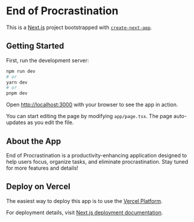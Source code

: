 # End of Procrastination

This is a [Next.js](https://nextjs.org) project bootstrapped with [
`create-next-app`](https://nextjs.org/docs/app/api-reference/cli/create-next-app).

## Getting Started

First, run the development server:

```bash
npm run dev
# or
yarn dev
# or
pnpm dev
```

Open [http://localhost:3000](http://localhost:3000) with your browser to see the app in action.

You can start editing the page by modifying `app/page.tsx`. The page auto-updates as you edit the file.

## About the App

End of Procrastination is a productivity-enhancing application designed to help users focus, organize tasks, and
eliminate procrastination. Stay tuned for more features and details!

## Deploy on Vercel

The easiest way to deploy this app is to use the [Vercel Platform](https://vercel.com).

For deployment details,
visit [Next.js deployment documentation](https://nextjs.org/docs/app/building-your-application/deploying).
